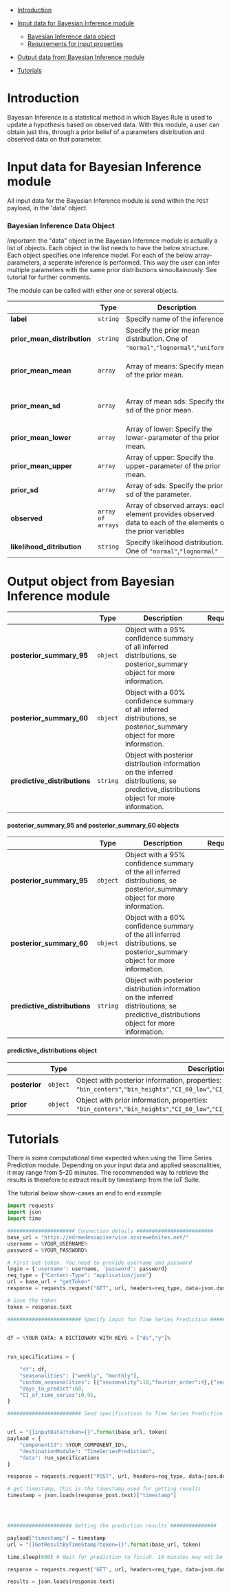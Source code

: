 

-   [Introduction](#Introduction)
-   [Input data for Bayesian Inference module](#Input-data-for-Bayesian-Inference-module)
	-  [Bayesian Inference data object](#Bayesian-Inference-data-object)
	-   [Requirements for input properties](#Requirements-for-input-properties)

-   [Output data from Bayesian Inference module](#Output-data-from-Bayesian-Inference-module)

-   [Tutorials](#Tutorials)


# Introduction
Bayesian Inference is a statistical method in which Bayes Rule is used to update a hypothesis based on observed data. With this module, a user can obtain just this, through a prior belief of a parameters distribution and observed data on that parameter.

# Input data for Bayesian Inference module

All input data for the Bayesian Inference module is send within the `POST` payload, in the 'data' object.

### Bayesian Inference Data Object

*Important*: the "data" object in the Bayesian Inference module is actually a list of objects. Each object in the list needs to have the below structure. Each object specifies one inference model. For each of the below array-parameters, a seperate inference is performed. This way the user can infer multiple parameters with the same prior distributions simoultainously. See tutorial for further comments.


The module can be called with either one or several objects.

|   |Type|Description|Required|
|---|----|-----------|--------|
|**label**|`string`|Specify name of the inference.|Yes|
|**prior_mean_distribution**|`string`|Specify the prior mean distribution. One of `"normal"`,`"lognormal"`,`"uniform"`|Yes|
|**prior_mean_mean**|`array`| Array of means: Specify mean of the prior mean.|if prior_mean_distribution is `"normal"` or `"lognormal"`|
|**prior_mean_sd**|`array`| Array of mean sds: Specify the sd of the prior mean.|if prior_mean_distribution is `"normal"` or `"lognormal"`|
|**prior_mean_lower**|`array`| Array of lower: Specify the lower-parameter of the prior mean.|if prior_mean_distribution is `"uniform"`|
|**prior_mean_upper**|`array`| Array of upper: Specify the upper-parameter of the prior mean.|if prior_mean_distribution is `"uniform"`|
|**prior_sd**|`array`| Array of sds: Specify the prior sd of the parameter.|Yes|
|**observed**|`array of arrays`|Array of observed arrays: each element provides observed data to each of the elements of the prior variables |Yes|
|**likelihood_ditribution**|`string`|Specify likelihood distribution. One of `"normal"`,`"lognormal"`|Yes|


 


# Output object from Bayesian Inference module

|   |Type|Description|Required|
|---|----|-----------|--------|
|**posterior_summary_95**|`object`|Object with a 95% confidence summary of all inferred distributions, se posterior_summary object for more information.
|**posterior_summary_60**|`object`|Object with a 60% confidence summary of all inferred distributions, se posterior_summary object for more information.
|**predictive_distributions**|`string`|Object with posterior distribution information on the inferred distributions, se predictive_distributions object for more information.

#### posterior_summary_95 and posterior_summary_60 objects
 
|   |Type|Description|Required|
|---|----|-----------|--------|
|**posterior_summary_95**|`object`|Object with a 95% confidence summary of the all inferred distributions, se posterior_summary object for more information.
|**posterior_summary_60**|`object`|Object with a 60% confidence summary of the all inferred distributions, se posterior_summary object for more information.
|**predictive_distributions**|`string`|Object with posterior distribution information on the inferred distributions, se predictive_distributions object for more information.


#### predictive_distributions object
 
|   |Type|Description|Required|
|---|----|-----------|--------|
|**posterior**|`object`|Object with posterior information, properties: `"bin_centers"`,`"bin_heights"`,`"CI_60_low"`,`"CI_60_high"`,`"CI_90_low"`,`"CI_90_high"`
|**prior**|`object`|Object with prior information, properties: `"bin_centers"`,`"bin_heights"`,`"CI_60_low"`,`"CI_60_high"`,`"CI_90_low"`,`"CI_90_high"`


# Tutorials
There is some computational time expected when using the Time Series Prediction module. Depending on your input data and applied seasonalities, it may range from 5-20 minutes. The recommended way to retrieve the results is therefore to extract result by timestamp from the IoT Suite. 

The tutorial below show-cases an end to end example:

```python
import requests
import json
import time

###################### Connection details #########################
base_url = "https://edrmedesoapiservice.azurewebsites.net/"
username = %YOUR_USERNAME%
password = %YOUR_PASSWORD%

# First Get token. You need to provide username and password
login = {'username': username, 'password': password}
req_type = {"Content-Type": "application/json"}
url = base_url + "getToken"
response = requests.request("GET", url, headers=req_type, data=json.dumps(login))

# Save the token
token = response.text

######################## Specify input for Time Series Prediction ##############################
  

df = %YOUR DATA: A DICTIONARY WITH KEYS = ["ds","y"]%
  

run_specifications = {

	"df": df,
	"seasonalities": ["weekly", "monthly"],
	"custom_seasonalities": [{"seasonality":10,"fourier_order":4},{"seasonality":12,"fourier_order":2}],
	"days_to_predict":60,
	"CI_of_time_series":0.95,
}

######################## Send specifications to Time Series Prediction ##############################


url = "{}inputData?token={}".format(base_url, token)
payload = {
	"componentId": %YOUR_COMPONENT_ID%,
	"destinationModule": "TimeSeriesPrediction",
	"data": run_specifications
}

response = requests.request("POST", url, headers=req_type, data=json.dumps(payload))

# get timestamp, this is the timestamp used for getting results
timestamp = json.loads(response_post.text)["timestamp"] 




##################### Getting the prediction results ###############

payload["timestamp"] = timestamp
url = "{}GetResultByTimeStamp?token={}".format(base_url, token)

time.sleep(600) # Wait for prediction to finish. 10 minutes may not be sufficient

response = requests.request('GET', url, headers=req_type, data=json.dumps(payload))

results = json.loads(response.text)


```
